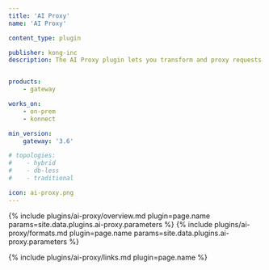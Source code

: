 ```yaml
---
title: 'AI Proxy'
name: 'AI Proxy'

content_type: plugin

publisher: kong-inc
description: The AI Proxy plugin lets you transform and proxy requests to a number of AI providers and models.


products:
    - gateway

works_on:
    - on-prem
    - konnect

min_version:
    gateway: '3.6'

# topologies:
#    - hybrid
#    - db-less
#    - traditional

icon: ai-proxy.png
---
```


{% include plugins/ai-proxy/overview.md plugin=page.name params=site.data.plugins.ai-proxy.parameters %}
{% include plugins/ai-proxy/formats.md plugin=page.name params=site.data.plugins.ai-proxy.parameters %}

<!-- {:.note}
> Check out the [AI Gateway quickstart](/gateway/latest/get-started/ai-gateway/) to get an AI proxy up and running within minutes! -->

{% include plugins/ai-proxy/links.md plugin=page.name %}

